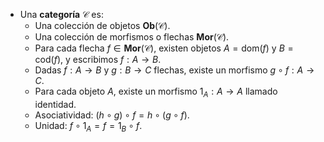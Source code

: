 - Una **categoría** $\mathcal{C}$ es:
	- Una colección de objetos $\mathbf{Ob}(\mathcal{C})$.
	- Una colección de morfismos o flechas $\mathbf{Mor}(\mathcal{C})$.
	- Para cada flecha $f \in \mathbf{Mor}(\mathcal{C})$, existen objetos $A = \mathrm{dom}(f)$ y $B=\mathrm{cod}(f)$, y escribimos $f:A \longrightarrow B$.
	- Dadas $f:A \longrightarrow B$ y $g:B \longrightarrow C$ flechas, existe un morfismo $g \circ f:A \longrightarrow C$.
	- Para cada objeto $A$, existe un morfismo $1_{A}:A\longrightarrow A$ llamado identidad.
	- Asociatividad: $(h \circ g)\circ f = h \circ(g \circ f)$.
	- Unidad: $f \circ 1_{A} = f = 1_{B} \circ f$.

